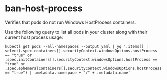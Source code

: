 <!--
SPDX-FileCopyrightText: The vap-collection Authors
SPDX-License-Identifier: Apache-2.0
 -->

# ban-host-process

Verifies that pods do not run Windows HostProcess containers.

Use the following query to list all pods in your cluster along with their current host process usage:

```shell
kubectl get pods --all-namespaces --output yaml | yq '.items[] | select(.spec.containers[].securityContext.windowsOptions.hostProcess == "true" or .spec.initContainers[].securityContext.windowsOptions.hostProcess == "true" or .spec.ephemeralContainers[].securityContext.windowsOptions.hostProcess == "true") | .metadata.namespace + "/" + .metadata.name'
```
